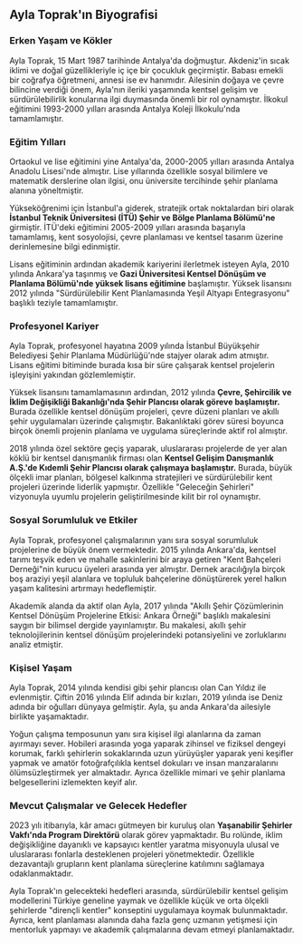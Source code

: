 ## Ayla Toprak'ın Biyografisi

### Erken Yaşam ve Kökler

Ayla Toprak, 15 Mart 1987 tarihinde Antalya'da doğmuştur. Akdeniz'in sıcak iklimi ve doğal güzellikleriyle iç içe bir çocukluk geçirmiştir. Babası emekli bir coğrafya öğretmeni, annesi ise ev hanımıdır. Ailesinin doğaya ve çevre bilincine verdiği önem, Ayla'nın ileriki yaşamında kentsel gelişim ve sürdürülebilirlik konularına ilgi duymasında önemli bir rol oynamıştır. İlkokul eğitimini 1993-2000 yılları arasında Antalya Koleji İlkokulu'nda tamamlamıştır.

### Eğitim Yılları

Ortaokul ve lise eğitimini yine Antalya'da, 2000-2005 yılları arasında Antalya Anadolu Lisesi'nde almıştır. Lise yıllarında özellikle sosyal bilimlere ve matematik derslerine olan ilgisi, onu üniversite tercihinde şehir planlama alanına yöneltmiştir.

Yükseköğrenimi için İstanbul'a giderek, stratejik ortak noktalardan biri olarak **İstanbul Teknik Üniversitesi (İTÜ) Şehir ve Bölge Planlama Bölümü'ne** girmiştir. İTÜ'deki eğitimini 2005-2009 yılları arasında başarıyla tamamlamış, kent sosyolojisi, çevre planlaması ve kentsel tasarım üzerine derinlemesine bilgi edinmiştir.

Lisans eğitiminin ardından akademik kariyerini ilerletmek isteyen Ayla, 2010 yılında Ankara'ya taşınmış ve **Gazi Üniversitesi Kentsel Dönüşüm ve Planlama Bölümü'nde yüksek lisans eğitimine** başlamıştır. Yüksek lisansını 2012 yılında "Sürdürülebilir Kent Planlamasında Yeşil Altyapı Entegrasyonu" başlıklı teziyle tamamlamıştır.

### Profesyonel Kariyer

Ayla Toprak, profesyonel hayatına 2009 yılında İstanbul Büyükşehir Belediyesi Şehir Planlama Müdürlüğü'nde stajyer olarak adım atmıştır. Lisans eğitimi bitiminde burada kısa bir süre çalışarak kentsel projelerin işleyişini yakından gözlemlemiştir.

Yüksek lisansını tamamlamasının ardından, 2012 yılında **Çevre, Şehircilik ve İklim Değişikliği Bakanlığı'nda Şehir Plancısı olarak göreve başlamıştır.** Burada özellikle kentsel dönüşüm projeleri, çevre düzeni planları ve akıllı şehir uygulamaları üzerinde çalışmıştır. Bakanlıktaki görev süresi boyunca birçok önemli projenin planlama ve uygulama süreçlerinde aktif rol almıştır.

2018 yılında özel sektöre geçiş yaparak, uluslararası projelerde de yer alan köklü bir kentsel danışmanlık firması olan **Kentsel Gelişim Danışmanlık A.Ş.'de Kıdemli Şehir Plancısı olarak çalışmaya başlamıştır.** Burada, büyük ölçekli imar planları, bölgesel kalkınma stratejileri ve sürdürülebilir kent projeleri üzerinde liderlik yapmıştır. Özellikle "Geleceğin Şehirleri" vizyonuyla uyumlu projelerin geliştirilmesinde kilit bir rol oynamıştır.

### Sosyal Sorumluluk ve Etkiler

Ayla Toprak, profesyonel çalışmalarının yanı sıra sosyal sorumluluk projelerine de büyük önem vermektedir. 2015 yılında Ankara'da, kentsel tarımı teşvik eden ve mahalle sakinlerini bir araya getiren "Kent Bahçeleri Derneği"nin kurucu üyeleri arasında yer almıştır. Dernek aracılığıyla birçok boş araziyi yeşil alanlara ve topluluk bahçelerine dönüştürerek yerel halkın yaşam kalitesini artırmayı hedeflemiştir.

Akademik alanda da aktif olan Ayla, 2017 yılında "Akıllı Şehir Çözümlerinin Kentsel Dönüşüm Projelerine Etkisi: Ankara Örneği" başlıklı makalesini saygın bir bilimsel dergide yayınlamıştır. Bu makalesi, akıllı şehir teknolojilerinin kentsel dönüşüm projelerindeki potansiyelini ve zorluklarını analiz etmiştir.

### Kişisel Yaşam

Ayla Toprak, 2014 yılında kendisi gibi şehir plancısı olan Can Yıldız ile evlenmiştir. Çiftin 2016 yılında Elif adında bir kızları, 2019 yılında ise Deniz adında bir oğulları dünyaya gelmiştir. Ayla, şu anda Ankara'da ailesiyle birlikte yaşamaktadır.

Yoğun çalışma temposunun yanı sıra kişisel ilgi alanlarına da zaman ayırmayı sever. Hobileri arasında yoga yaparak zihinsel ve fiziksel dengeyi korumak, farklı şehirlerin sokaklarında uzun yürüyüşler yaparak yeni keşifler yapmak ve amatör fotoğrafçılıkla kentsel dokuları ve insan manzaralarını ölümsüzleştirmek yer almaktadır. Ayrıca özellikle mimari ve şehir planlama belgesellerini izlemekten keyif alır.

### Mevcut Çalışmalar ve Gelecek Hedefler

2023 yılı itibarıyla, kâr amacı gütmeyen bir kuruluş olan **Yaşanabilir Şehirler Vakfı'nda Program Direktörü** olarak görev yapmaktadır. Bu rolünde, iklim değişikliğine dayanıklı ve kapsayıcı kentler yaratma misyonuyla ulusal ve uluslararası fonlarla desteklenen projeleri yönetmektedir. Özellikle dezavantajlı grupların kent planlama süreçlerine katılımını sağlamaya odaklanmaktadır.

Ayla Toprak'ın gelecekteki hedefleri arasında, sürdürülebilir kentsel gelişim modellerini Türkiye geneline yaymak ve özellikle küçük ve orta ölçekli şehirlerde "dirençli kentler" konseptini uygulamaya koymak bulunmaktadır. Ayrıca, kent planlaması alanında daha fazla genç uzmanın yetişmesi için mentorluk yapmayı ve akademik çalışmalarına devam etmeyi planlamaktadır.